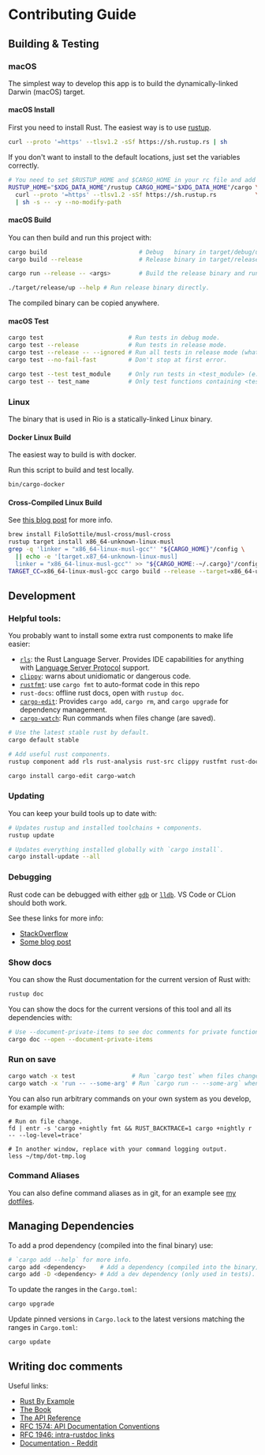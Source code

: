 # Contributing Guide

## Building & Testing

### macOS

The simplest way to develop this app is to build the dynamically-linked Darwin (macOS) target.

#### macOS Install

First you need to install Rust. The easiest way is to use [rustup][].

```bash
curl --proto '=https' --tlsv1.2 -sSf https://sh.rustup.rs | sh
```

If you don't want to install to the default locations, just set the variables correctly.

```bash
# You need to set $RUSTUP_HOME and $CARGO_HOME in your rc file and add $CARGO_HOME/bin to your path.
RUSTUP_HOME="$XDG_DATA_HOME"/rustup CARGO_HOME="$XDG_DATA_HOME"/cargo \
  curl --proto '=https' --tlsv1.2 -sSf https://sh.rustup.rs           \
  | sh -s -- -y --no-modify-path
```

#### macOS Build

You can then build and run this project with:

```bash
cargo build                          # Debug   binary in target/debug/up
cargo build --release                # Release binary in target/release/up

cargo run --release -- <args>        # Build the release binary and run it with <args>.

./target/release/up --help # Run release binary directly.
```

The compiled binary can be copied anywhere.

#### macOS Test

```bash
cargo test                        # Run tests in debug mode.
cargo test --release              # Run tests in release mode.
cargo test --release -- --ignored # Run all tests in release mode (what CI runs).
cargo test --no-fail-fast         # Don't stop at first error.

cargo test --test test_module     # Only run tests in <test_module> (e.g. file in tests/).
cargo test -- test_name           # Only test functions containing <test_name>.
```

### Linux

The binary that is used in Rio is a statically-linked Linux binary.

#### Docker Linux Build

The easiest way to build is with docker.

Run this script to build and test locally.

```bash
bin/cargo-docker
```

#### Cross-Compiled Linux Build

See [this blog post][Rust Barebones] for more info.

```bash
brew install FiloSottile/musl-cross/musl-cross
rustup target install x86_64-unknown-linux-musl
grep -q 'linker = "x86_64-linux-musl-gcc"' "${CARGO_HOME}"/config \
  || echo -e '[target.x87_64-unknown-linux-musl]
  linker = "x86_64-linux-musl-gcc"' >> "${CARGO_HOME:-~/.cargo}"/config
TARGET_CC=x86_64-linux-musl-gcc cargo build --release --target=x86_64-unknown-linux-musl
```

## Development

### Helpful tools:

You probably want to install some extra rust components to make life easier:

- [`rls`][]: the Rust Language Server. Provides IDE capabilities for anything with
  [Language Server Protocol][] support.
- [`clippy`][]: warns about unidiomatic or dangerous code.
- [`rustfmt`][]: use `cargo fmt` to auto-format code in this repo
- `rust-docs`: offline rust docs, open with `rustup doc`.
- [`cargo-edit`]: Provides `cargo add`, `cargo rm`, and `cargo upgrade` for dependency management.
- [`cargo-watch`]: Run commands when files change (are saved).

```bash
# Use the latest stable rust by default.
cargo default stable

# Add useful rust components.
rustup component add rls rust-analysis rust-src clippy rustfmt rust-docs

cargo install cargo-edit cargo-watch
```

### Updating

You can keep your build tools up to date with:

```bash
# Updates rustup and installed toolchains + components.
rustup update

# Updates everything installed globally with `cargo install`.
cargo install-update --all
```

### Debugging

Rust code can be debugged with either [`gdb`][] or [`lldb`][]. VS Code or CLion
should both work.

See these links for more info:
- [StackOverflow][SO rust debugging]
- [Some blog post][Blog rust debugging]

[Blog rust debugging]: https://bryce.fisher-fleig.org/blog/debugging-rust-programs-with-lldb/index.html
[SO rust debugging]: https://stackoverflow.com/questions/37586216/step-by-step-interactive-debugger-for-rust
[`gdb`]: https://www.gnu.org/software/gdb/
[`lldb`]: https://lldb.llvm.org/

### Show docs

You can show the Rust documentation for the current version of Rust with:

```bash
rustup doc
```

You can show the docs for the current versions of this tool and all its dependencies with:

```bash
# Use --document-private-items to see doc comments for private functions/items/modules.
cargo doc --open --document-private-items
```

### Run on save

```bash
cargo watch -x test                # Run `cargo test` when files change.
cargo watch -x 'run -- --some-arg' # Run `cargo run -- --some-arg` when files change.
```

You can also run arbitrary commands on your own system as you develop, for example with:

```shell
# Run on file change.
fd | entr -s 'cargo +nightly fmt && RUST_BACKTRACE=1 cargo +nightly r -- --log-level=trace'

# In another window, replace with your command logging output.
less ~/tmp/dot-tmp.log
```

### Command Aliases

You can also define command aliases as in git, for an example see [my dotfiles][cargo config].

## Managing Dependencies

To add a prod dependency (compiled into the final binary) use:

```bash
# `cargo add --help` for more info.
cargo add <dependency>    # Add a dependency (compiled into the binary).
cargo add -D <dependency> # Add a dev dependency (only used in tests).
```

To update the ranges in the `Cargo.toml`:

```bash
cargo upgrade
```

Update pinned versions in `Cargo.lock` to the latest versions matching the ranges in `Cargo.toml`:

```bash
cargo update
```

## Writing doc comments

Useful links:
- [Rust By Example][Documentation - Rust By Example]
- [The Book][Documentation - The Book]
- [The API Reference][Documentation - API Reference]
- [RFC 1574: API Documentation Conventions][]
- [RFC 1946: intra-rustdoc links][]
- [Documentation - Reddit][]

[CONTRIBUTING.md]: /CONTRIBUTING.md
[Documentation - API Reference]: https://doc.rust-lang.org/stable/reference/comments.html#doc-comments
[Documentation - Reddit]: https://www.reddit.com/r/rust/comments/ahb50s/is_there_any_documentation_style_guide_for/
[Documentation - Rust By Example]: https://doc.rust-lang.org/rust-by-example/meta/doc.html
[Documentation - The Book]: https://doc.rust-lang.org/book/ch14-02-publishing-to-crates-io.html#making-useful-documentation-comments
[Language Server Protocol]: https://langserver.org/
[RFC 1574: API Documentation Conventions]: https://rust-lang.github.io/rfcs/1574-more-api-documentation-conventions.html#appendix-a-full-conventions-text
[RFC 1946: intra-rustdoc links]: https://rust-lang.github.io/rfcs/1946-intra-rustdoc-links.html
[Rust Barebones]: https://anderspitman.net/blog/rust-docker-barebones/
[`cargo-edit`]: https://github.com/killercup/cargo-edit
[`cargo-watch`]: https://github.com/passcod/cargo-watch
[`clippy`]: https://github.com/rust-lang/rust-clippy
[`rls`]: https://github.com/rust-lang/rls
[`rustfmt`]: https://github.com/rust-lang/rustfmt
[cargo config]: https://github.com/gibfahn/dot/blob/master/dotfiles/.local/share/cargo/config
[rustup]: https://rustup.rs/


